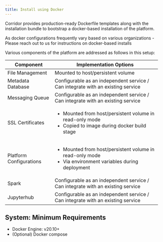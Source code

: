 ```yaml
---
title: Install using Docker
---
```


Corridor provides production-ready Dockerfile templates along with the installation bundle to bootstrap a docker-based installation of the platform.

As docker configurations frequently vary based on various organizations - Please reach out to us for instructions on docker-based installs

Various components of the platform are addressed as follows in this setup:

<!-- Bullet points within markdown style tables turned out in a messy format. Going bare metal here. -->
<table>
  <thead>
    <tr>
      <th>Component</th>
      <th>Implementation Options</th>
    </tr>
  </thead>
  <tbody>
    <tr>
      <td>File Management</td>
      <td>Mounted to host/persistent volume</td>
    </tr>
    <tr>
      <td>Metadata Database</td>
      <td>Configurable as an independent service / Can integrate with an existing service</td>
    </tr>
    <tr>
      <td>Messaging Queue</td>
      <td>Configurable as an independent service / Can integrate with an existing service</td>
    </tr>
    <tr>
      <td>SSL Certificates</td>
      <td>
        <ul>
            <li>Mounted from host/persistent volume in read-only mode</li>
            <li>Copied to image during docker build stage</li>
        </ul>
      </td>
    </tr>
    <tr>
      <td>Platform Configurations</td>
      <td>
        <ul>
            <li>Mounted from host/persistent volume in read-only mode</li>
            <li>Via environment variables during deployment</li>
        </ul>
      </td>
    </tr>
    <tr>
      <td>Spark</td>
      <td>Configurable as an independent service / Can integrate with an existing service</td>
    </tr>
    <tr>
      <td>Jupyterhub</td>
      <td>Configurable as an independent service / Can integrate with an existing service</td>
    </tr>
  </tbody>
</table>

## System: Minimum Requirements

<!-- TODO: Update docker compose version? -->

- Docker Engine: v20.10+
- (Optional) Docker compose
